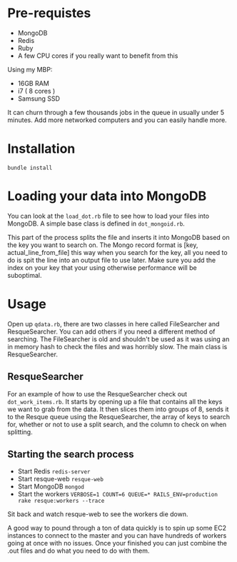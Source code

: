 # Pre-requistes

* MongoDB 
* Redis 
* Ruby 
* A few CPU cores if you really want to benefit from this

Using my MBP: 
* 16GB RAM
* i7 ( 8 cores )
* Samsung SSD

It can churn through a few thousands jobs in the queue in usually under 5 minutes. Add more networked computers and you can easily handle more.

# Installation

```
bundle install 
```

# Loading your data into MongoDB 

You can look at the ```load_dot.rb``` file to see how to load your files into MongoDB. A simple base class is defined in ```dot_mongoid.rb```.

This part of the process splits the file and inserts it into MongoDB based on the key you want to search on. The Mongo record format is [key, actual_line_from_file] this way when you search for the key, all you need to do is spit the line into an output file to use later. Make sure you add the index on your key that your using otherwise performance will be suboptimal. 

# Usage

Open up ```qdata.rb```, there are two classes in here called FileSearcher and ResqueSearcher. You can add others if you need a different method of searching. The FileSearcher is old and shouldn't be used as it was using an in memory hash to check the files and was horribly slow. The main class is ResqueSearcher. 

## ResqueSearcher 
For an example of how to use the ResqueSearcher check out ```dot_work_items.rb```. It starts by opening up a file that contains all the keys we want to grab from the data. It then slices them into groups of 8, sends it to the Resque queue using the ResqueSearcher, the array of keys to search for, whether or not to use a split search, and the column to check on when splitting. 

## Starting the search process

* Start Redis ```redis-server```
* Start resque-web ```resque-web```
* Start MongoDB ```mongod``` 
* Start the workers ```VERBOSE=1 COUNT=6 QUEUE=* RAILS_ENV=production rake resque:workers --trace```

Sit back and watch resque-web to see the workers die down.

A good way to pound through a ton of data quickly is to spin up some EC2 instances to connect to the master and you can have hundreds of workers going at once with no issues. Once your finished you can just combine the .out files and do what you need to do with them.


